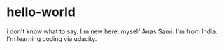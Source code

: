 # hello-world
i don't know what to say. I.m new here. myself Anas Sami. I'm from India. I'm learning coding via udacity.
